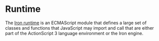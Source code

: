 # Runtime

The [Iron runtime](https://github.com/iron-HYDROPERFOX/runtime) is an ECMAScript module that defines a large set of classes and functions that JavaScript may import and call that are either part of the ActionScript 3 language environment or the Iron engine.
